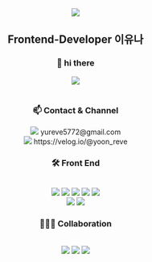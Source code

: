 
<div align="center">
<img src="https://capsule-render.vercel.app/api?type=waving&color=auto&height=200&section=header&text=YUNA%20Github&fontSize=90" />
</div>

<div align="center">
<h2>Frontend-Developer 이유나</h2>
<h3>👋 hi there</h3> 
</div>

<div align="center">
<img src="https://extmovie.com/files/attach/images/135/902/322/041/fdc9d9749f4f41e0e9670783a3af6f04.gif">
	</div>
	</br>
	<div align="center"> 
	<h3>📫 Contact & Channel</h3>
	<img src="https://img.shields.io/badge/Gmail-EA4335?style=for-the-badge&logo=Gmail&logoColor=white"/> yureve5772@gmail.com
	<br/>
	<img src="https://img.shields.io/badge/Velog-20C997?style=for-the-badge&logo=Velog&logoColor=white"/> https://velog.io/@yoon_reve
	</div>
<div align="center"> 
	<h3> 🛠 Front End</h3>
	<br/>
	<img src="https://img.shields.io/badge/HTML5-E34F26?style=for-the-badge&logo=HTML5&logoColor=white"/>
	<img src="https://img.shields.io/badge/CSS3-1572B6?style=for-the-badge&logo=CSS3&logoColor=white"/>
	<img src="https://img.shields.io/badge/Sass-CC6699?style=for-the-badge&logo=Sass&logoColor=white"/>
	<img src="https://img.shields.io/badge/Javascript-F7DF1E?style=for-the-badge&logo=Javascript&logoColor=white"/>
	<img src="https://img.shields.io/badge/Typescript-3178C6?style=for-the-badge&logo=Typescript&logoColor=white"/>
	<br/>
	<img src="https://img.shields.io/badge/React-61DAFB?style=for-the-badge&logo=React&logoColor=white"/>
	<img src="https://img.shields.io/badge/styledcomponents-DB7093?style=for-the-badge&logo=styledcomponents&logoColor=white"/>
	
	
</div>

<div align="center"> 
	<h3> 💁🏻‍♀️ Collaboration</h3>
	<br/>
	<img src="https://img.shields.io/badge/Slack-4A154B?style=for-the-badge&logo=Slack&logoColor=white"/>
	<img src="https://img.shields.io/badge/Notion-000000?style=for-the-badge&logo=Notion&logoColor=white"/>
	<img src="https://img.shields.io/badge/GitHub-181717?style=for-the-badge&logo=GitHub&logoColor=white"/>
	
</div>
<div align="center">
 
</div>


